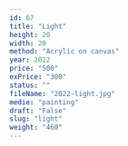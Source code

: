 ```yaml
---
id: 67
title: "Light"
height: 20
width: 20
method: "Acrylic on canvas"
year: 2022
price: "500"
exPrice: "300"
status: ""
fileName: "2022-light.jpg"
medie: "painting"
draft: "False"
slug: "light"
weight: "460"
---
```

